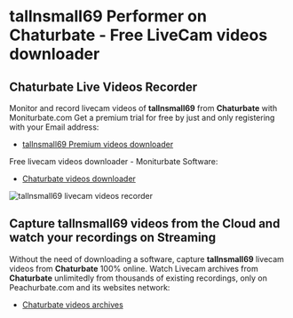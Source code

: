 # tallnsmall69 Performer on Chaturbate - Free LiveCam videos downloader

## Chaturbate Live Videos Recorder

Monitor and record livecam videos of **tallnsmall69** from **Chaturbate** with Moniturbate.com
Get a premium trial for free by just and only registering with your Email address:
* [tallnsmall69 Premium videos downloader](https://moniturbate.com/request-demo-licence-key.html)

Free livecam videos downloader - Moniturbate Software:
* [Chaturbate videos downloader](https://moniturbate.com/moniturbate-download-software.html)

![tallnsmall69 livecam videos recorder](https://peachurnet.com/templates/moniturbate-software.png)


## Capture tallnsmall69 videos from the Cloud and watch your recordings on Streaming

Without the need of downloading a software, capture **tallnsmall69** livecam videos from **Chaturbate** 100% online.
Watch Livecam archives from **Chaturbate** unlimitedly from thousands of existing recordings, only on Peachurbate.com and its websites network:
* [Chaturbate videos archives](https://peachurnet.com/)